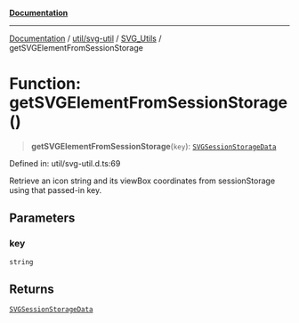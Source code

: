 [**Documentation**](../../../../../index.md)

***

[Documentation](../../../../../index.md) / [util/svg-util](../../../index.md) / [SVG\_Utils](../index.md) / getSVGElementFromSessionStorage

# Function: getSVGElementFromSessionStorage()

> **getSVGElementFromSessionStorage**(`key`): [`SVGSessionStorageData`](../interfaces/SVGSessionStorageData.md)

Defined in: util/svg-util.d.ts:69

Retrieve an icon string and its viewBox coordinates from sessionStorage using that passed-in key.

## Parameters

### key

`string`

## Returns

[`SVGSessionStorageData`](../interfaces/SVGSessionStorageData.md)

